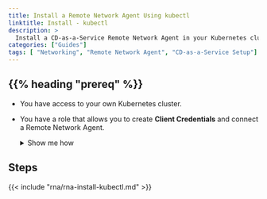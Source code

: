 ```yaml
---
title: Install a Remote Network Agent Using kubectl
linktitle: Install - kubectl
description: >
  Install a CD-as-a-Service Remote Network Agent in your Kubernetes cluster.
categories: ["Guides"]
tags: [ "Networking", "Remote Network Agent", "CD-as-a-Service Setup"]
---
```


## {{% heading "prereq" %}}

* You have access to your own Kubernetes cluster.
* You have a role that allows you to create **Client Credentials** and connect a Remote Network Agent.

  <details><summary>Show me how</summary>
   {{< include "client-creds.md" >}}
  </details>

## Steps

{{< include "rna/rna-install-kubectl.md" >}}